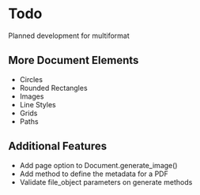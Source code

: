 # Todo
Planned development for multiformat

## More Document Elements
- Circles
- Rounded Rectangles
- Images
- Line Styles
- Grids
- Paths

## Additional Features
- Add page option to Document.generate_image()
- Add method to define the metadata for a PDF
- Validate file_object parameters on generate methods
